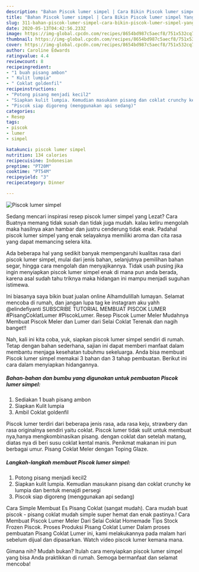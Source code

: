 ```yaml
---
description: "Bahan Piscok lumer simpel | Cara Bikin Piscok lumer simpel Yang Lezat"
title: "Bahan Piscok lumer simpel | Cara Bikin Piscok lumer simpel Yang Lezat"
slug: 311-bahan-piscok-lumer-simpel-cara-bikin-piscok-lumer-simpel-yang-lezat
date: 2020-05-13T04:42:56.233Z
image: https://img-global.cpcdn.com/recipes/8654bd987c5aecf8/751x532cq70/piscok-lumer-simpel-foto-resep-utama.jpg
thumbnail: https://img-global.cpcdn.com/recipes/8654bd987c5aecf8/751x532cq70/piscok-lumer-simpel-foto-resep-utama.jpg
cover: https://img-global.cpcdn.com/recipes/8654bd987c5aecf8/751x532cq70/piscok-lumer-simpel-foto-resep-utama.jpg
author: Caroline Edwards
ratingvalue: 4.4
reviewcount: 8
recipeingredient:
- "1 buah pisang ambon"
- " Kulit lumpia"
- " Coklat goldenfil"
recipeinstructions:
- "Potong pisang menjadi kecil2"
- "Siapkan kulit lumpia. Kemudian masukann pisang dan coklat crunchy ke lumpia dan bentuk menajdi persegi"
- "Piscok siap digoreng (menggunakan api sedang)"
categories:
- Resep
tags:
- piscok
- lumer
- simpel

katakunci: piscok lumer simpel 
nutrition: 134 calories
recipecuisine: Indonesian
preptime: "PT20M"
cooktime: "PT54M"
recipeyield: "3"
recipecategory: Dinner

---
```



![Piscok lumer simpel](https://img-global.cpcdn.com/recipes/8654bd987c5aecf8/751x532cq70/piscok-lumer-simpel-foto-resep-utama.jpg)

Sedang mencari inspirasi resep piscok lumer simpel yang Lezat? Cara Buatnya memang tidak susah dan tidak juga mudah. kalau keliru mengolah maka hasilnya akan hambar dan justru cenderung tidak enak. Padahal piscok lumer simpel yang enak selayaknya memiliki aroma dan cita rasa yang dapat memancing selera kita.

Ada beberapa hal yang sedikit banyak mempengaruhi kualitas rasa dari piscok lumer simpel, mulai dari jenis bahan, selanjutnya pemilihan bahan segar, hingga cara mengolah dan menyajikannya. Tidak usah pusing jika ingin menyiapkan piscok lumer simpel enak di mana pun anda berada, karena asal sudah tahu triknya maka hidangan ini mampu menjadi suguhan istimewa.

Ini biasanya saya bikin buat jualan online Alhamdulillah lumayan. Selamat mencoba di rumah, dan jangan lupa tag ke instagram aku yahh @elindefiyanti SUBSCRIBE TUTORIAL MEMBUAT PISCOK LUMER #PisangCoklatLumer #PiscokLumer. Resep Piscok Lumer Meler Mudahnya Membuat Piscok Meler dan Lumer dari Selai Coklat Terenak dan nagih banget!!


Nah, kali ini kita coba, yuk, siapkan piscok lumer simpel sendiri di rumah. Tetap dengan bahan sederhana, sajian ini dapat memberi manfaat dalam membantu menjaga kesehatan tubuhmu sekeluarga. Anda bisa membuat Piscok lumer simpel memakai 3 bahan dan 3 tahap pembuatan. Berikut ini cara dalam menyiapkan hidangannya.

<!--inarticleads1-->

##### Bahan-bahan dan bumbu yang digunakan untuk pembuatan Piscok lumer simpel:

1. Sediakan 1 buah pisang ambon
1. Siapkan  Kulit lumpia
1. Ambil  Coklat goldenfil


Piscok lumer terdiri dari beberapa jenis rasa, ada rasa keju, strawbery dan rasa originalnya sendiri yaitu coklat. Piscok lumer tidak sulit untuk membuat nya,hanya mengkombinasikan pisang. dengan coklat dan setelah matang, diatas nya di beri susu coklat kental manis. Penikmat makanan ini pun berbagai umur. Pisang Coklat Meler dengan Toping Glaze. 

<!--inarticleads2-->

##### Langkah-langkah membuat Piscok lumer simpel:

1. Potong pisang menjadi kecil2
1. Siapkan kulit lumpia. Kemudian masukann pisang dan coklat crunchy ke lumpia dan bentuk menajdi persegi
1. Piscok siap digoreng (menggunakan api sedang)


Cara Simple Membuat Es Pisang Coklat (sangat mudah). Cara mudah buat piscok - pisang coklat mudah simple super hemat dan enak pastinya.! Cara Membuat Piscok Lumer Meler Dari Selai Coklat Homemade Tips Stock Frozen Piscok. Proses Produksi Pisang Coklat Lumer Dalam proses pembuatan Pisang Coklat Lumer ini, kami melakukannya pada malam hari sebelum dijual dan dipasarkan. Watch video piscok lumer kemana mana. 

Gimana nih? Mudah bukan? Itulah cara menyiapkan piscok lumer simpel yang bisa Anda praktikkan di rumah. Semoga bermanfaat dan selamat mencoba!
